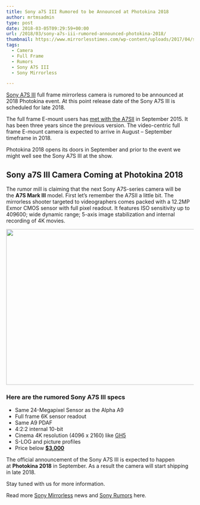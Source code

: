 ```yaml
---
title: Sony a7S III Rumored to be Announced at Photokina 2018
author: mrtmsadmin
type: post
date: 2018-03-05T09:29:59+00:00
url: /2018/03/sony-a7s-iii-rumored-announced-photokina-2018/
thumbnail: https://www.mirrorlesstimes.com/wp-content/uploads/2017/04/sony-a7siii-rumors.jpg
tags:
  - Camera
  - Full Frame
  - Rumors
  - Sony A7S III
  - Sony Mirrorless

---
```

[Sony A7S III][1] full frame mirrorless camera is rumored to be announced at 2018 Photokina event. At this point release date of the Sony A7S III is scheduled for late 2018.

The full frame E-mount users has [met with the A7SII][2] in September 2015. It has been three years since the previous version. The video-centric full frame E-mount camera is expected to arrive in August – September timeframe in 2018.

Photokina 2018 opens its doors in September and prior to the event we might well see the Sony A7S III at the show. <!--more-->

## Sony a7S III Camera Coming at Photokina 2018

The rumor mill is claiming that the next Sony A7S-series camera will be the **A7S Mark III** model. First let&#8217;s remember the A7SII a little bit. The mirrorless shooter targeted to videographers comes packed with a 12.2MP Exmor CMOS sensor with full pixel readout. It features ISO sensitivity up to 409600; wide dynamic range; 5-axis image stabilization and internal recording of 4K movies.

[<img class="aligncenter size-full wp-image-1073" src="https://i2.wp.com/www.mirrorlesstimes.com/wp-content/uploads/2017/04/sony-a7siii-rumors.jpg?resize=600%2C418&#038;ssl=1" alt="" width="600" height="418" srcset="https://i2.wp.com/www.mirrorlesstimes.com/wp-content/uploads/2017/04/sony-a7siii-rumors.jpg?w=1000&ssl=1 1000w, https://i2.wp.com/www.mirrorlesstimes.com/wp-content/uploads/2017/04/sony-a7siii-rumors.jpg?resize=300%2C209&ssl=1 300w, https://i2.wp.com/www.mirrorlesstimes.com/wp-content/uploads/2017/04/sony-a7siii-rumors.jpg?resize=768%2C535&ssl=1 768w" sizes="(max-width: 600px) 100vw, 600px" data-recalc-dims="1" />][3]

### Here are the rumored Sony A7S III specs

  * Same 24-Megapixel Sensor as the Alpha A9
  * Full frame 6K sensor readout
  * Same A9 PDAF
  * 4:2:2 internal 10-bit
  * Cinema 4K resolution (4096 x 2160) like <a class="ext-link" title="" href="https://aax-us-east.amazon-adsystem.com/x/c/QmE_9mJ27JH4Jbb4wDEmVJoAAAFh9QIjcwEAAAFKAYEv1Y0/https://assoc-redirect.amazon.com/g/r/https://www.amazon.com/Panasonic-DC-GH5KBODY-Mirrorless-Camera-Bluetooth/dp/B01MZ3LQQ5/ref=as_at?creativeASIN=B01MZ3LQQ5&linkCode=w61&imprToken=7DtusmJhcCKbCJZpavSzbQ&slotNum=2&tag=daicamnew-20" target="_blank" rel="external noopener nofollow noreferrer" data-amzn-asin="B01MZ3LQQ5" data-wpel-link="external">GH5</a>
  * S-LOG and picture profiles
  * Price below **<a href="http://amzn.to/2zkXStp" target="_blank" rel="nofollow noopener noreferrer" data-amzn-asin="B00GORMJTI">$3,000</a>**

The official announcement of the Sony A7S III is expected to happen at **Photokina 2018** in September. As a result the camera will start shipping in late 2018.

Stay tuned with us for more information.

Read more <a href="https://www.mirrorlesstimes.com/tags/sony-mirrorless/" target="_blank" rel="noopener">Sony Mirrorless</a> news and <a href="https://www.dailycameranews.com/tag/sony-rumors/" target="_blank" rel="noopener">Sony Rumors</a> here.

 [1]: https://www.mirrorlesstimes.com/tags/sony-a7s-iii/
 [2]: https://aax-us-east.amazon-adsystem.com/x/c/QmE_9mJ27JH4Jbb4wDEmVJoAAAFh9QIjcwEAAAFKAYEv1Y0/https://assoc-redirect.amazon.com/g/r/https://www.amazon.com/Sony-ILCE7SM2-mount-Camera-Full-Frame/dp/B0158SRJVQ/ref=as_at?creativeASIN=B0158SRJVQ&linkCode=w61&imprToken=7DtusmJhcCKbCJZpavSzbQ&slotNum=0&tag=daicamnew-20
 [3]: https://i2.wp.com/www.mirrorlesstimes.com/wp-content/uploads/2017/04/sony-a7siii-rumors.jpg?ssl=1